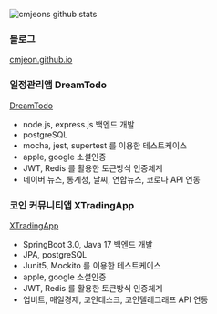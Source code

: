 <!--
**cmjeon/cmjeon** is a ✨ _special_ ✨ repository because its `README.md` (this file) appears on your GitHub profile.

Here are some ideas to get you started:

- 🔭 I’m currently working on ...
- 🌱 I’m currently learning ...
- 👯 I’m looking to collaborate on ...
- 🤔 I’m looking for help with ...
- 💬 Ask me about ...
- 📫 How to reach me: ...
- 😄 Pronouns: ...
- ⚡ Fun fact: ...
-->

![cmjeons github stats](https://github-readme-stats.vercel.app/api?username=cmjeon&show_icons=true&theme=merko)

<!-- 
<div>
  <img alt="Snake Gif" src="https://github.com/cmjeon/cmjeon/blob/main/Snake_Gif.svg" />
  <a href="#"><img src="https://capsule-render.vercel.app/api?type=waving&color=_hexcode&height=100&section=footer" /></a>
</div>
-->

<!-- <a href="http://www.github.com/cmjeon"><img src="https://activity-graph.herokuapp.com/graph?username=cmjeon&bg_color=1c1917&color=ffffff&line=0891b2&point=ffffff&area_color=1c1917&area=true&hide_border=true&custom_title=GitHub%20Commits%20Graph" alt="GitHub Commits Graph" /></a>
 -->

### 블로그

[cmjeon.github.io](https://cmjeon.github.io/)

### 일정관리앱 DreamTodo

[DreamTodo](https://apps.apple.com/kr/app/dreamtodo-%EB%93%9C%EB%A6%BC%ED%88%AC%EB%91%90/id1617527029)

- node.js, express.js 백엔드 개발
- postgreSQL
- mocha, jest, supertest 를 이용한 테스트케이스
- apple, google 소셜인증
- JWT, Redis 를 활용한 토큰방식 인증체계
- 네이버 뉴스, 통계청, 날씨, 연합뉴스, 코로나 API 연동

### 코인 커뮤니티앱 XTradingApp

[XTradingApp](https://apps.apple.com/kr/app/xtradingapp/id6450615991)

- SpringBoot 3.0, Java 17 백엔드 개발
- JPA, postgreSQL
- Junit5, Mockito 를 이용한 테스트케이스
- apple, google 소셜인증
- JWT, Redis 를 활용한 토큰방식 인증체계
- 업비트, 매일경제, 코인데스크, 코인텔레그래프 API 연동
